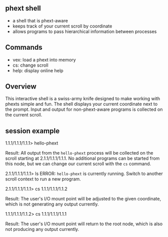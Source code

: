 phext shell
-----------
* a shell that is phext-aware
* keeps track of your current scroll by coordinate
* allows programs to pass hierarchical information between processes

Commands
--------
* vex: load a phext into memory
* cs: change scroll
* help: display online help

Overview
--------
This interactive shell is a swiss-army knife designed to make working with phexts simple and fun. The shell displays your current coordinate next to the prompt. Input and output for non-phext-aware programs is collected on the current scroll.

session example
---------------
1.1.1/1.1.1/1.1.1> hello-phext<LB>

Result: All output from the `hello-phext` process will be collected on the scroll starting at 2.1.1/1.1.1/1.1.1.
No additional programs can be started from this node, but we can change our current scroll with the `cs` command.

2.1.1/1.1.1/1.1.1> ls
ERROR: `hello-phext` is currently running. Switch to another scroll context to run a new program.

2.1.1/1.1.1/1.1.1> cs 1.1.1/1.1.1/1.1.2

Result: The user's I/O mount point will be adjusted to the given coordinate, which is not generating any output currently.

1.1.1/1.1.1/1.1.2> cs 1.1.1/1.1.1/1.1.1

Result: The user's I/O mount point will return to the root node, which is also not producing any output currently.